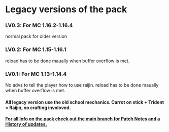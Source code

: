 # Legacy versions of the pack

### LV0.3: For MC 1.16.2-1.16.4  
normal pack for older version
### LV0.2: For MC 1.15-1.16.1  
reload has to be done maually when buffer overflow is met.
### LV0.1: For MC 1.13-1.14.4  
No advs to tell the player how to use raijin.
reload has to be done maually when buffer overflow is met.

#### All legacy version use the old school mechanics.  Carrot on stick + Trident = Raijin,  no crafting involoved.

**[For all Info on the pack check out the main branch for Patch Notes and a History of updates.](https://github.com/InfamousMusicify/Flying-Raijin)**  

